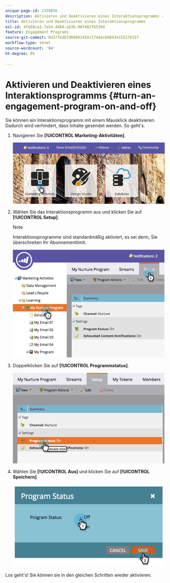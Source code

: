 ```yaml
---
unique-page-id: 2359856
description: Aktivieren und Deaktivieren eines Interaktionsprogramms - Marketo-Dokumente - Produktdokumentation
title: Aktivieren und Deaktivieren eines Interaktionsprogramms
exl-id: 4fe68ca1-7a54-44b0-ab3b-06f482f65304
feature: Engagement Programs
source-git-commit: 0d37fbdb7d08901458c1744dc68893e155176327
workflow-type: tm+mt
source-wordcount: '94'
ht-degree: 0%

---
```


# Aktivieren und Deaktivieren eines Interaktionsprogramms {#turn-an-engagement-program-on-and-off}

Sie können ein Interaktionsprogramm mit einem Mausklick deaktivieren. Dadurch wird verhindert, dass Inhalte gesendet werden. So geht&#39;s.

1. Navigieren Sie **[!UICONTROL Marketing-Aktivitäten]**.

   ![](assets/login-marketing-activities.png)

1. Wählen Sie das Interaktionsprogramm aus und klicken Sie auf **[!UICONTROL Setup]**.

   >[!NOTE]
   >
   >Interaktionsprogramme sind standardmäßig aktiviert, es sei denn, Sie überschreiten Ihr Abonnementlimit.

   ![](assets/image2014-9-15-17-3a14-3a56.png)

1. Doppelklicken Sie auf **[!UICONTROL Programmstatus]**.

   ![](assets/image2014-9-15-17-3a14-3a59.png)

1. Wählen Sie **[!UICONTROL Aus]** und klicken Sie auf **[!UICONTROL Speichern]**.

   ![](assets/image2014-9-15-17-3a15-3a2.png)

Los geht&#39;s! Sie können sie in den gleichen Schritten wieder aktivieren.
